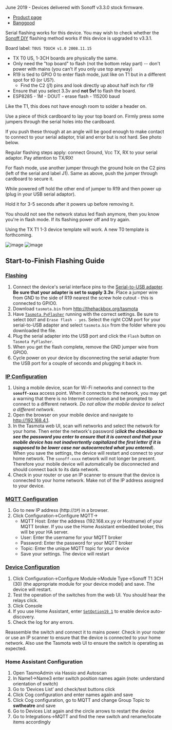 June 2019 - Devices delivered with Sonoff v3.3.0 stock firmware.

- [Product page](https://www.itead.cc/sonoff-tx-series-wifi-smart-wall-switches.html)
- [Banggood](https://www.banggood.com/SONOFF-T3-EUUSUK-AC-100-240V-123-Gang-TX-Series-WIFI-Wall-Switch-433Mhz-RF-Smart-Wall-Touch-Light-Switch-For-Smart-Home-Work-With-Alexa-Google-Home-p-1470799.html?rmmds=search&ID=3426528397&cur_warehouse=CN)

Serial flashing works for this device. You may wish to check whether the [Sonoff DIY](Sonoff-DIY) flashing method works if this device is upgraded to v3.3.1.

Board label: `T0US TOUCH v1.0 2008.11.15`

* TX T0 US, 1-3CH boards are physically the same.
* Only need the "top board" to flash (not the bottom relay part) -- don't power with mains (you can't if you only use top anyway)
* R19 is tied to GPIO 0 to enter flash mode, just like on T1 but in a different spot for t0 (or US?).
  - Find the C2 (j1) pins and look directly up about half inch for r19
* Ensure that you select 3.3v and **not 5v!** to flash the board.
* ESP8285 - 1M - DOUT - erase flash - 115200 baud

Like the T1, this does not have enough room to solder a header on.

Use a piece of thick cardboard to lay your top board on. Firmly press some jumpers through the serial holes into the cardboard.

If you push these through at an angle will be good enough to make contact to connect to your serial adaptor, trial and error but is not hard. See photo below.

Regular flashing steps apply: connect Ground, Vcc TX, RX to your serial adaptor. Pay attention to TX/RX!

For flash mode, use another jumper through the ground hole on the C2 pins (left of the serial and label J1). Same as above, push the jumper through cardboard to secure it.

While powered off hold the other end of jumper to R19 and then power up (plug in your USB serial adaptor).

Hold it for 3-5 seconds after it powers up before removing it. 

You should not see the network status led flash anymore, then you know you're in flash mode. If its flashing power off and try again.

Using the TX T1 1-3 device template will work. A new T0 template is forthcoming. 

![image](https://user-images.githubusercontent.com/52976730/61833228-9c4e5f80-ae41-11e9-909b-1ea5d10f9deb.png)
![image](https://user-images.githubusercontent.com/52976730/61833325-f3eccb00-ae41-11e9-896a-4e9ebe4f47d9.png)

## Start-to-Finish Flashing Guide
### [Flashing](installation/Flashing)
1. Connect the device's serial interface pins to the [Serial-to-USB adapter](installation/Prerequisites#serial-to-usb-adapter). **Be sure that your adapter is set to supply 3.3v**. Place a jumper wire from GND to the side of R19 nearest the screw hole cutout - this is connected to GPIO0.
2. Download `tasmota.bin` from http://thehackbox.org/tasmota
3. Have [`Tasmota PyFlasher`](installation/Flashing#nodemcu-pyflasher) running with the correct settings. Be sure to select `DOUT` and `Erase flash - yes`. Select the right COM port for your serial-to-USB adapter and select `tasmota.bin` from the folder where you downloaded the file. 
4. Plug the serial adapter into the USB port and click the `Flash` button on `Tasmota PyFlasher`.
5. When you get the flash complete, remove the GND jumper wire from GPIO0.
6. Cycle power on your device by disconnecting the serial adapter from the USB port for a couple of seconds and plugging it back in.

### [IP Configuration](installation/Initial-Configuration#configure-wi-fi)
1. Using a mobile device, scan for Wi-Fi networks and connect to the **`sonoff-xxxx`** access point. When it connects to the network, you may get a warning that there is no Internet connection and be prompted to connect to a different network. _Do not allow the mobile device to select a different network_.
2. Open the browser on your mobile device and navigate to http://192.168.4.1.
3. In the Tasmota web UI, scan wifi networks and select the network for your home. Then enter the network's password (_**click the checkbox to see the password you enter to ensure that it is correct and that your mobile device has not inadvertently capitalized the first letter if it is supposed to be lower case nor autocorrected what you entered**_). When you save the settings, the device will restart and connect to your home network. The `sonoff-xxxx` network will not longer be present. Therefore your mobile device will automatically be disconnected and should connect back to its data network.
4. Check in your router or use an IP scanner to ensure that the device is connected to your home network. Make not of the IP address assigned to your device.
### [MQTT Configuration](installation/Initial-Configuration#configure-mqtt)
1. Go to new IP address (http://`IP`) in a browser.
2. Click Configuration->Configure MQTT->
   * MQTT Host: Enter the address (192.168.xx.yy or Hostname) of your MQTT broker. If you use the Home Assistant embedded broker, this will be your HA server.
   * User: Enter the username for your MQTT broker
   * Password: Enter the password for your MQTT broker
   * Topic: Enter the unique MQTT topic for your device
   * Save your settings. The device will restart

### [Device Configuration](installation/Initial-Configuration#configure-module-or-template)
1. Click Configuration->Configure Module->Module Type->Sonoff T1 3CH (30) (the appropriate module for your device model) and save. The device will restart.
2. Test the operation of the switches from the web UI. You should hear the relays click.
3. Click Console
4. If you use Home Assistant, enter [`SetOption19 1`](Commands#setoption19) to enable device auto-discovery.
5. Check the log for any errors.
 
Reassemble the switch and connect it to mains power. Check in your router or use an IP scanner to ensure that the device is connected to your home network. Also use the Tasmota web UI to ensure the switch is operating as expected.  

### Home Assistant Configuration
1. Open TasmoAdmin via Hassio and Autoscan
2. In Name1->Name3 enter switch position names again (note: understand orientation of switch)
3. Go to ‘Devices List’ and check/test buttons click 
4. Click Cog configuration and enter names again and save
5. Click Cog configuration, go to MQTT and change Group Topic to **swtheatre** and save
6. Go to Devices List again and the circle arrows to restart the device
7. Go to Integrations->MQTT and find the new switch and rename/locate items accordingly
